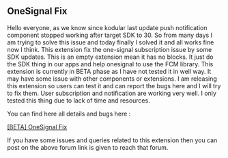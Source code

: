 ## OneSignal Fix

Hello everyone, as we know since kodular last update push notification component stopped working after target SDK to 30. So from many days I am trying to solve this issue and today finally I solved it and all works fine now I think. This extension fix the one-signal subscription issue by some SDK updates. This is an empty extension mean it has no blocks. It just do the SDK thing in our apps and help onesignal to use the FCM library. This extension is currently in BETA phase as I have not tested it in well way. It may have some issue with other components or extensions. I am releasing this extension so users can test it and can report the bugs here and I will try to fix them. User subscription and notification are working very well. I only tested this thing due to lack of time and resources. 

You can find here all details and bugs here :

[[BETA] OneSignal Fix ](https://community.kodular.io/t/beta-onesignal-fix-extension/162718?u=sumit1334)

If you have some issues and queries related to this extension then you can post on the above forum link is given to reach that forum.
